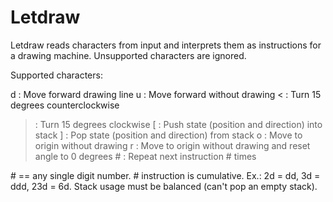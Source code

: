 # Letdraw

Letdraw reads characters from input and interprets them as instructions for a
drawing machine. Unsupported characters are ignored.

Supported characters:

d : Move forward drawing line
u : Move forward without drawing
< : Turn 15 degrees counterclockwise
> : Turn 15 degrees clockwise
[ : Push state (position and direction) into stack
] : Pop state (position and direction) from stack
o : Move to origin without drawing
r : Move to origin without drawing and reset angle to 0 degrees
\# : Repeat next instruction # times

\# == any single digit number.
\# instruction is cumulative. Ex.: 2d = dd, 3d = ddd, 23d = 6d.
Stack usage must be balanced (can't pop an empty stack).
